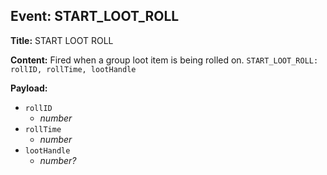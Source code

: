 ## Event: START_LOOT_ROLL

**Title:** START LOOT ROLL

**Content:**
Fired when a group loot item is being rolled on.
`START_LOOT_ROLL: rollID, rollTime, lootHandle`

**Payload:**
- `rollID`
  - *number*
- `rollTime`
  - *number*
- `lootHandle`
  - *number?*